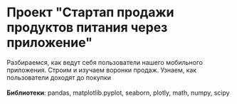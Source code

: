 # Проект "Стартап продажи продуктов питания через приложение"
Разбираемся, как ведут себя пользователи нашего мобильного приложения. Строим и изучаем воронки продаж. Узнаем, как пользователи доходят до покупки <br>
<br>
**Библиотеки**: pandas, matplotlib.pyplot, seaborn, plotly, math, numpy, scipy
